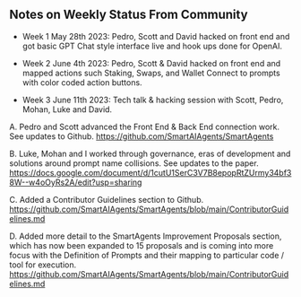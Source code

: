 ## Notes on Weekly Status From Community 

- Week 1 May 28th 2023: Pedro, Scott and David hacked on front end and got basic GPT Chat style interface live and hook ups done for OpenAI.

- Week 2 June 4th 2023: Pedro, Scott & David hacked on front end and mapped actions such Staking, Swaps, and Wallet Connect to prompts with color coded action buttons.

- Week 3 June 11th 2023: Tech talk & hacking session with Scott, Pedro, Mohan, Luke and David. 

A. Pedro and Scott advanced the Front End & Back End connection work. See updates to Github.
https://github.com/SmartAIAgents/SmartAgents

B. Luke, Mohan and I worked through governance, eras of development and solutions around prompt name collisions. See updates to the paper.
https://docs.google.com/document/d/1cutU1SerC3V7B8epopRtZUrmy34bf38W--w4oOyRs2A/edit?usp=sharing

C. Added a Contributor Guidelines section to Github.
https://github.com/SmartAIAgents/SmartAgents/blob/main/ContributorGuidelines.md

D. Added more detail to the SmartAgents Improvement Proposals section, which has now been expanded to 15 proposals and is coming into more focus with the Definition of Prompts and their mapping to particular code / tool for execution. https://github.com/SmartAIAgents/SmartAgents/blob/main/ContributorGuidelines.md
